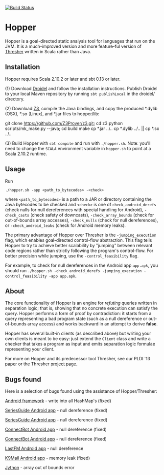 [![Build Status](https://travis-ci.org/cuplv/hopper.svg?branch=master)](https://travis-ci.org/cuplv/hopper)

Hopper
======

Hopper is a goal-directed static analysis tool for languages that run on the JVM. It is a much-improved version and more feature-ful version of [Thresher](https://github.com/cuplv/thresher) written in Scala rather than Java.

Installation
------------
Hopper requires Scala 2.10.2 or later and sbt 0.13 or later.

(1) Download [Droidel](https://github.com/cuplv/droidel) and follow the installation instructions. Publish Droidel to your local Maven repository by running `sbt publishLocal` in the droidel/ directory.

(2) Download [Z3](https://github.com/Z3Prover/z3), compile the Java bindings, and copy the produced *.dylib (OSX), *.so (Linux), and *.jar files to hopper/lib:

   git clone https://github.com/Z3Prover/z3.git; cd z3
   python scripts/mk_make.py --java; cd build
   make
   cp *.jar ../..
   cp *.dylib ../.. || cp *.so ../..

(3) Build Hopper with `sbt compile` and run with `./hopper.sh`. Note: you'll need to change the `SCALA` environment variable in `hopper.sh` to point at a Scala 2.10.2 runtime.

Usage
-----
Run 

    ./hopper.sh -app <path_to_bytecodes> -<check>

where `<path_to_bytecodes>` is a path to a JAR or directory containing the Java bytecodes to be checked and `<check>` is one of `check_android_derefs` (check nulls for null dereferences with special handling for Android), `-check_casts` (check safety of downcasts), `-check_array_bounds` (check for out-of-bounds array accesses), `-check_nulls` (check for null dereferences), or `-check_android_leaks` (check for Android memory leaks).

The primary advantage of Hopper over Thresher is the `-jumping_execution` flag, which enables goal-directed control-flow abstraction. This flag tells Hopper to try to achieve better scalability by "jumping" between relevant code regions rather than strictly following the program's control-flow. For better precision while jumping, use the `-control_feasibility` flag.

For example, to check for null dereferences in the Android app `app.apk`, you should run `./hopper.sh -check_android_derefs -jumping_execution -control_feasibility -app app.apk`. 

About
-----
The core functionality of Hopper is an engine for *refuting* queries written in separation logic; that is, showing that no concrete execution can satisfy the query. Hopper performs a form of proof by contradiction: it starts from a query representing a bad program state (such as a null dereference or out-of-bounds array access) and works backward in an attempt to derive **false**. 

Hopper has several built-in clients (as described above) but writing your own clients is meant to be easy: just extend the `Client` class and write a checker that takes a program as input and emits separation logic formulae representing your client.

For more on Hopper and its predecessor tool Thresher, see our PLDI '13 [paper](https://www.cs.colorado.edu/~sabl4745/papers/pldi13-thresher.pdf) or the Thresher [project page](http://pl.cs.colorado.edu/projects/thresher/).

Bugs found
----------
Here is a selection of bugs found using the assistance of Hopper/Thresher:

[Android framework](https://code.google.com/p/android/issues/detail?id=48055) - write into all HashMap's (fixed)

[SeriesGuide Android app](https://github.com/UweTrottmann/SeriesGuide/pull/449) - null dereference (fixed)

[SeriesGuide Android app](https://github.com/UweTrottmann/SeriesGuide/pull/450) - null dereference (fixed)

[ConnectBot Android app](https://github.com/connectbot/connectbot/pull/60) - null dereference (fixed)

[ConnectBot Android app](https://github.com/connectbot/connectbot/pull/61) - null dereference (fixed)

[LastFM Android app](https://github.com/lastfm/lastfm-android/pull/5) - null dereference

[K9Mail Android app](https://groups.google.com/forum/?fromgroups=#!topic/k-9-mail/JhoXL2c4UfU) - memory leak (fixed)

[Jython](https://bitbucket.org/jython/jython/pull-request/52/fixing-potential-array-index-out-of-bounds) - array out of bounds error
